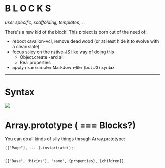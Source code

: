 # B L O C K S

*user specific, scaffolding, templates, ...*

There's a new kid of the block! This project is born out of the need of:

* reboot cavalion-vcl, remove dead wood (or at least hide it to evolve with a clean slate)
* focus soley on the native-JS like way of doing this
	* Object.create -and all
	* Real properties
* apply nicer/simpler Markdown-like (but JS) syntax

---
# Syntax

![](https://i.snag.gy/NufTis.jpg)

# Array.prototype ( === Blocks?)

You can do all kinds of silly things through Array.prototype:

	[["Page"], ... ].instantiate();

	
	[["Base", "Mixins"], "name", {properties}, [children]]
